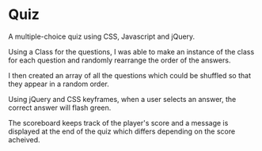 # Quiz
 A multiple-choice quiz using CSS, Javascript and jQuery.

 Using a Class for the questions, I was able to make an instance of the class for each question and randomly rearrange the order of the answers.

 I then created an array of all the questions which could be shuffled so that they appear in a random order.

 Using jQuery and CSS keyframes, when a user selects an answer, the correct answer will flash green.

 The scoreboard keeps track of the player's score and a message is displayed at the end of the quiz which differs depending on the score acheived. 
